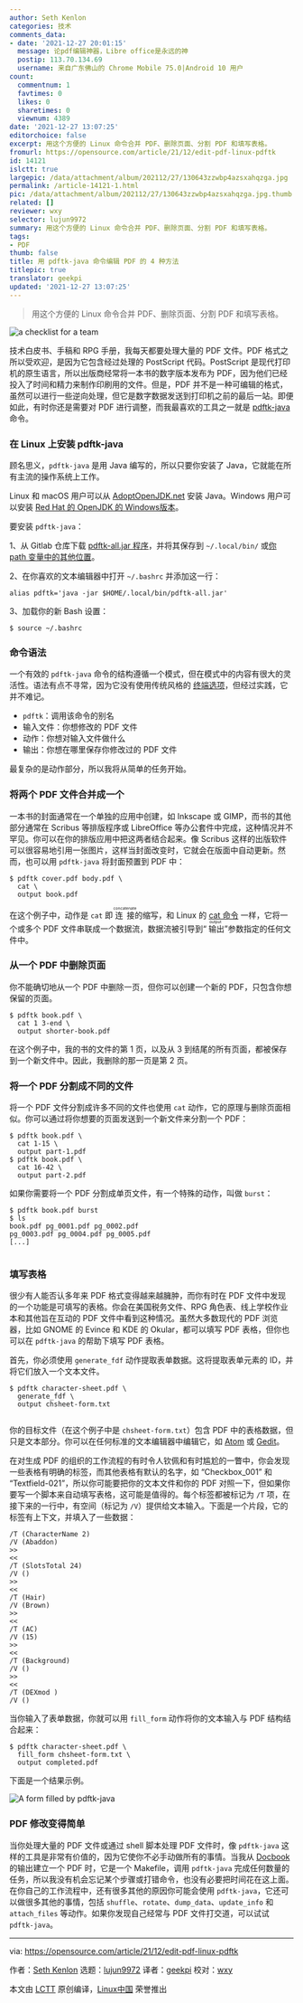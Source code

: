 ```yaml
---
author: Seth Kenlon
categories: 技术
comments_data:
- date: '2021-12-27 20:01:15'
  message: 论pdf编辑神器，Libre office是永远的神
  postip: 113.70.134.69
  username: 来自广东佛山的 Chrome Mobile 75.0|Android 10 用户
count:
  commentnum: 1
  favtimes: 0
  likes: 0
  sharetimes: 0
  viewnum: 4389
date: '2021-12-27 13:07:25'
editorchoice: false
excerpt: 用这个方便的 Linux 命令合并 PDF、删除页面、分割 PDF 和填写表格。
fromurl: https://opensource.com/article/21/12/edit-pdf-linux-pdftk
id: 14121
islctt: true
largepic: /data/attachment/album/202112/27/130643zzwbp4azsxahqzga.jpg
permalink: /article-14121-1.html
pic: /data/attachment/album/202112/27/130643zzwbp4azsxahqzga.jpg.thumb.jpg
related: []
reviewer: wxy
selector: lujun9972
summary: 用这个方便的 Linux 命令合并 PDF、删除页面、分割 PDF 和填写表格。
tags:
- PDF
thumb: false
title: 用 pdftk-java 命令编辑 PDF 的 4 种方法
titlepic: true
translator: geekpi
updated: '2021-12-27 13:07:25'
---
```



> 
> 用这个方便的 Linux 命令合并 PDF、删除页面、分割 PDF 和填写表格。
> 
> 
> 


![](/data/attachment/album/202112/27/130643zzwbp4azsxahqzga.jpg "a checklist for a team")


技术白皮书、手稿和 RPG 手册，我每天都要处理大量的 PDF 文件。PDF 格式之所以受欢迎，是因为它包含经过处理的 PostScript 代码。PostScript 是现代打印机的原生语言，所以出版商经常将一本书的数字版本发布为 PDF，因为他们已经投入了时间和精力来制作印刷用的文件。但是，PDF 并不是一种可编辑的格式，虽然可以进行一些逆向处理，但它是数字数据发送到打印机之前的最后一站。即便如此，有时你还是需要对 PDF 进行调整，而我最喜欢的工具之一就是 [pdftk-java](https://gitlab.com/pdftk-java/pdftk) 命令。


### 在 Linux 上安装 pdftk-java


顾名思义，`pdftk-java` 是用 Java 编写的，所以只要你安装了 Java，它就能在所有主流的操作系统上工作。


Linux 和 macOS 用户可以从 [AdoptOpenJDK.net](https://adoptopenjdk.net/releases.html) 安装 Java。Windows 用户可以安装 [Red Hat 的 OpenJDK 的 Windows版本](https://developers.redhat.com/products/openjdk/download)。


要安装 `pdftk-java`：


1、从 Gitlab 仓库下载 [pdftk-all.jar 程序](https://gitlab.com/pdftk-java/pdftk/-/jobs/1527259628/artifacts/raw/build/libs/pdftk-all.jar)，并将其保存到 `~/.local/bin/` 或[你 path 变量中的其他位置](https://opensource.com/article/17/6/set-path-linux)。


2、在你喜欢的文本编辑器中打开 `~/.bashrc` 并添加这一行：



```
alias pdftk='java -jar $HOME/.local/bin/pdftk-all.jar'

```

3、加载你的新 Bash 设置：



```
$ source ~/.bashrc

```

### 命令语法


一个有效的 `pdftk-java` 命令的结构遵循一个模式，但在模式中的内容有很大的灵活性。语法有点不寻常，因为它没有使用传统风格的 [终端选项](https://opensource.com/article/21/8/linux-terminal)，但经过实践，它并不难记。


* `pdftk`：调用该命令的别名
* 输入文件：你想修改的 PDF 文件
* 动作：你想对输入文件做什么
* 输出：你想在哪里保存你修改过的 PDF 文件


最复杂的是动作部分，所以我将从简单的任务开始。


### 将两个 PDF 文件合并成一个


一本书的封面通常在一个单独的应用中创建，如 Inkscape 或 GIMP，而书的其他部分通常在 Scribus 等排版程序或 LibreOffice 等办公套件中完成，这种情况并不罕见。你可以在你的排版应用中把这两者结合起来。像 Scribus 这样的出版软件可以很容易地引用一张图片，这样当封面改变时，它就会在版面中自动更新。然而，也可以用 `pdftk-java` 将封面预置到 PDF 中：



```
$ pdftk cover.pdf body.pdf \
  cat \
  output book.pdf

```

在这个例子中，动作是 `cat` 即 <ruby> 连接 <rt>  concatenate </rt></ruby> 的缩写，和 Linux 的 [cat 命令](https://opensource.com/article/19/2/getting-started-cat-command) 一样，它将一个或多个 PDF 文件串联成一个数据流，数据流被引导到“<ruby> 输出 <rt>  output </rt></ruby>”参数指定的任何文件中。


### 从一个 PDF 中删除页面


你不能确切地从一个 PDF 中删除一页，但你可以创建一个新的 PDF，只包含你想保留的页面。



```
$ pdftk book.pdf \
  cat 1 3-end \
  output shorter-book.pdf

```

在这个例子中，我的书的文件的第 1 页，以及从 3 到结尾的所有页面，都被保存到一个新文件中。因此，我删除的那一页是第 2 页。


### 将一个 PDF 分割成不同的文件


将一个 PDF 文件分割成许多不同的文件也使用 `cat` 动作，它的原理与删除页面相似。你可以通过将你想要的页面发送到一个新文件来分割一个 PDF：



```
$ pdftk book.pdf \
  cat 1-15 \
  output part-1.pdf
$ pdftk book.pdf \
  cat 16-42 \
  output part-2.pdf

```

如果你需要将一个 PDF 分割成单页文件，有一个特殊的动作，叫做 `burst`：



```
$ pdftk book.pdf burst
$ ls
book.pdf pg_0001.pdf pg_0002.pdf
pg_0003.pdf pg_0004.pdf pg_0005.pdf
[...]


```

### 填写表格


很少有人能否认多年来 PDF 格式变得越来越臃肿，而你有时在 PDF 文件中发现的一个功能是可填写的表格。你会在美国税务文件、RPG 角色表、线上学校作业本和其他旨在互动的 PDF 文件中看到这种情况。虽然大多数现代的 PDF 浏览器，比如 GNOME 的 Evince 和 KDE 的 Okular，都可以填写 PDF 表格，但你也可以在 `pdftk-java` 的帮助下填写 PDF 表格。


首先，你必须使用 `generate_fdf` 动作提取表单数据。这将提取表单元素的 ID，并将它们放入一个文本文件。



```
$ pdftk character-sheet.pdf \
  generate_fdf \
  output chsheet-form.txt


```

你的目标文件（在这个例子中是 `chsheet-form.txt`）包含 PDF 中的表格数据，但只是文本部分。你可以在任何标准的文本编辑器中编辑它，如 [Atom](https://opensource.com/article/20/12/atom) 或 [Gedit](https://opensource.com/article/20/12/gedit)。


在对生成 PDF 的组织的工作流程的有时令人钦佩和有时尴尬的一瞥中，你会发现一些表格有明确的标签，而其他表格有默认的名字，如 “Checkbox\_001” 和 “Textfield-021”，所以你可能要把你的文本文件和你的 PDF 对照一下，但如果你要写一个脚本来自动填写表格，这可能是值得的。每个标签都被标记为 `/T` 项，在接下来的一行中，有空间（标记为 `/V`）提供给文本输入。下面是一个片段，它的标签有上下文，并填入了一些数据：



```
/T (CharacterName 2)
/V (Abaddon)
>>
<<
/T (SlotsTotal 24)
/V ()
>>
<<
/T (Hair)
/V (Brown)
>>
<<
/T (AC)
/V (15)
>>
<<
/T (Background)
/V ()
>>
<<
/T (DEXmod )
/V ()

```

当你输入了表单数据，你就可以用 `fill_form` 动作将你的文本输入与 PDF 结构结合起来：



```
$ pdftk character-sheet.pdf \
  fill_form chsheet-form.txt \
  output completed.pdf

```

下面是一个结果示例。


![A form filled by pdftk-java](/data/attachment/album/202112/27/130727qw8glu39ckhs5c63.jpg "A form filled by pdftk-java")


### PDF 修改变得简单


当你处理大量的 PDF 文件或通过 shell 脚本处理 PDF 文件时，像 `pdftk-java` 这样的工具是非常有价值的，因为它使你不必手动做所有的事情。当我从 [Docbook](https://opensource.com/article/17/9/docbook) 的输出建立一个 PDF 时，它是一个 Makefile，调用 `pdftk-java` 完成任何数量的任务，所以我没有机会忘记某个步骤或打错命令，也没有必要把时间花在这上面。在你自己的工作流程中，还有很多其他的原因你可能会使用 `pdftk-java`，它还可以做很多其他的事情，包括 `shuffle`、`rotate`、`dump_data`、`update_info` 和 `attach_files` 等动作。如果你发现自己经常与 PDF 文件打交道，可以试试 `pdftk-java`。




---


via: <https://opensource.com/article/21/12/edit-pdf-linux-pdftk>


作者：[Seth Kenlon](https://opensource.com/users/seth) 选题：[lujun9972](https://github.com/lujun9972) 译者：[geekpi](https://github.com/geekpi) 校对：[wxy](https://github.com/wxy)


本文由 [LCTT](https://github.com/LCTT/TranslateProject) 原创编译，[Linux中国](https://linux.cn/) 荣誉推出